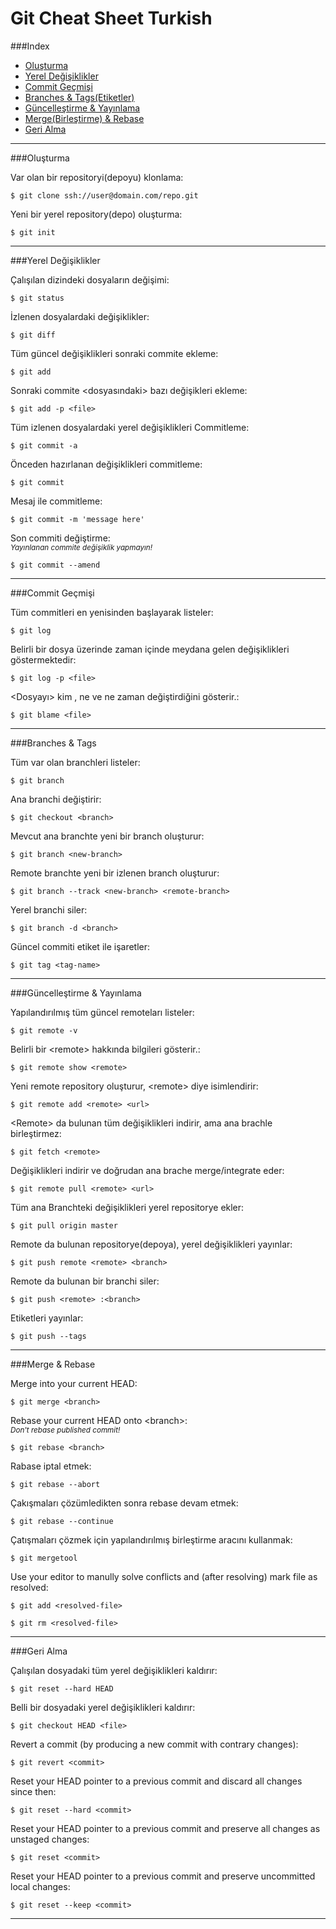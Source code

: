 Git Cheat Sheet Turkish
===============


###Index
* [Oluşturma](#oluşturma)
* [Yerel Değişiklikler](#yerel-değişiklikler)
* [Commit Geçmişi](#commit-geçmişi)
* [Branches & Tags(Etiketler)](#branches--tags)
* [Güncelleştirme & Yayınlama](#güncelleştirme--yayınlama)
* [Merge(Birleştirme) & Rebase](#merge--rebase)
* [Geri Alma](#geri-alma)

<hr>
###Oluşturma

Var olan bir repositoryi(depoyu) klonlama:
```
$ git clone ssh://user@domain.com/repo.git
```

Yeni bir yerel repository(depo) oluşturma:
```
$ git init
```

<hr>
###Yerel Değişiklikler

Çalışılan dizindeki dosyaların değişimi:
```
$ git status
```

İzlenen dosyalardaki değişiklikler:
```
$ git diff
```

Tüm güncel değişiklikleri sonraki commite ekleme:
```
$ git add
```

Sonraki commite &lt;dosyasındaki&gt; bazı değişikleri ekleme:
```
$ git add -p <file>
```

Tüm izlenen dosyalardaki yerel değişiklikleri Commitleme:
```
$ git commit -a
```

Önceden hazırlanan değişiklikleri commitleme:
```
$ git commit
```

Mesaj ile commitleme:
```
$ git commit -m 'message here'
```

Son commiti değiştirme:<br>
<em><sub>Yayınlanan commite değişiklik yapmayın!</sub></em>
```
$ git commit --amend
```

<hr>
###Commit Geçmişi

Tüm commitleri en yenisinden başlayarak listeler:
```
$ git log
```

Belirli bir dosya üzerinde zaman içinde meydana gelen değişiklikleri göstermektedir:
```
$ git log -p <file>
```
&lt;Dosyayı&gt; kim , ne ve ne zaman değiştirdiğini gösterir.:
```
$ git blame <file>
```

<hr>
###Branches & Tags

Tüm var olan branchleri listeler:
```
$ git branch
```

Ana branchi değiştirir:
```
$ git checkout <branch>
```

Mevcut ana branchte yeni bir branch oluşturur:
```
$ git branch <new-branch>
```

Remote branchte yeni bir izlenen branch oluşturur:
```
$ git branch --track <new-branch> <remote-branch>
```

Yerel branchi siler:
```
$ git branch -d <branch>
```

Güncel commiti etiket ile işaretler:
```
$ git tag <tag-name>
```

<hr>
###Güncelleştirme & Yayınlama

Yapılandırılmış tüm güncel remoteları listeler:
```
$ git remote -v
```

Belirli bir &lt;remote&gt; hakkında bilgileri gösterir.:
```
$ git remote show <remote>
```

Yeni remote repository oluşturur, &lt;remote&gt; diye isimlendirir:
```
$ git remote add <remote> <url>
```

&lt;Remote&gt; da bulunan tüm değişiklikleri indirir, ama ana brachle birleştirmez:
```
$ git fetch <remote>
```

Değişiklikleri indirir ve doğrudan ana brache merge/integrate eder:
```
$ git remote pull <remote> <url>
```

Tüm ana Branchteki değişiklikleri yerel repositorye ekler:
```
$ git pull origin master
```

Remote da bulunan repositorye(depoya), yerel değişiklikleri yayınlar:
```
$ git push remote <remote> <branch>
```

Remote da bulunan bir branchi siler:
```
$ git push <remote> :<branch>
```

Etiketleri yayınlar:
```
$ git push --tags
```

<hr>
###Merge & Rebase

Merge <branch> into your current HEAD:
```
$ git merge <branch>
```

Rebase your current HEAD onto &lt;branch&gt;:<br>
<em><sub>Don't rebase published commit!</sub></em>
```
$ git rebase <branch>
```

Rabase iptal etmek:
```
$ git rebase --abort
```

Çakışmaları çözümledikten sonra rebase devam etmek:
```
$ git rebase --continue
```

Çatışmaları çözmek için yapılandırılmış birleştirme aracını kullanmak:
```
$ git mergetool
```

Use your editor to manully solve conflicts and (after resolving) mark file as resolved:
```
$ git add <resolved-file>
```
```
$ git rm <resolved-file>
```

<hr>
###Geri Alma

Çalışılan dosyadaki tüm yerel değişiklikleri kaldırır:
```
$ git reset --hard HEAD
```

Belli bir dosyadaki yerel değişiklikleri kaldırır:
```
$ git checkout HEAD <file>
```

Revert a commit (by producing a new commit with contrary changes):
```
$ git revert <commit>
```

Reset your HEAD pointer to a previous commit and discard all changes since then:
```
$ git reset --hard <commit>
```

Reset your HEAD pointer to a previous commit and preserve all changes as unstaged changes:
```
$ git reset <commit>
```

Reset your HEAD pointer to a previous commit and preserve uncommitted local changes:
```
$ git reset --keep <commit>
```

<hr>
